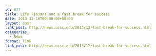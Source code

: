 ```yaml
---
id: 877
title: Life lessons and a fast break for success
date: 2013-12-16T00:00:00+00:00
layout: post
link_post: http://news.ucsc.edu/2013/12/fast-break-for-success.html
categories:
  - News
format: link
link_post: http://news.ucsc.edu/2013/12/fast-break-for-success.html
---
```

